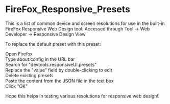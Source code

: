 FireFox_Responsive_Presets
==========================

This is a list of common device and screen resolutions for use in the built-in FireFox Responsive Web Design tool.  Accessed through Tool -> Web Developer -> Responsive Design View

To replace the default preset with this preset:

Open Firefox<br>
Type about:config in the URL bar<br>
Search for "devtools.responsiveUI.presets"<br>
Replace the "value" field by double-clicking to edit<br>
Delete existing presets<br>
Paste the content from the JSON file in the text box<br>
Click "OK"<br>

Hope this helps in testing various resolutions for responsive web design!!<br>
